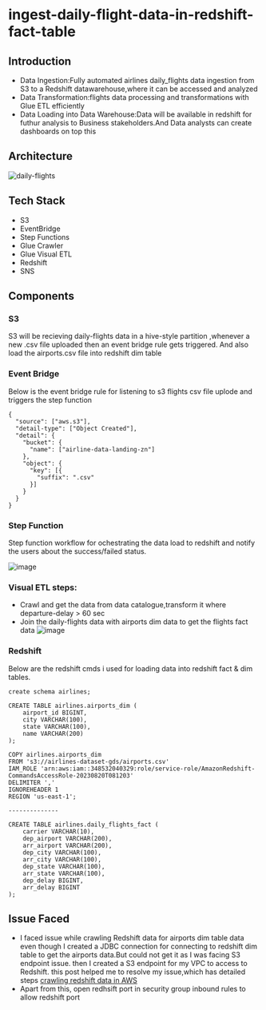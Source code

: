 # ingest-daily-flight-data-in-redshift-fact-table
## Introduction
* Data Ingestion:Fully automated airlines daily_flights data ingestion from S3 to a Redshift datawarehouse,where it can be accessed and analyzed
* Data Transformation:flights data processing and transformations with Glue ETL efficiently
* Data Loading into Data Warehouse:Data will be available in redshift for futhur analysis to Business stakeholders.And Data analysts can create dashboards on top this
## Architecture
![daily-flights](https://github.com/kalyani33/ingest-daily-flight-data-in-redshift-fact-table/assets/37569003/11a1cc13-5559-4f32-abd1-a4889603cf42)

## Tech Stack
* S3
* EventBridge
* Step Functions
* Glue Crawler
* Glue Visual ETL
* Redshift
* SNS
## Components
### S3
  S3 will be recieving daily-flights data in a hive-style partition ,whenever a new .csv file uploaded then an event bridge rule gets triggered.
  And also load the airports.csv file into redshift dim table
### Event Bridge
Below is the event bridge rule for listening to s3 flights csv file uplode and triggers the step function
```
{
  "source": ["aws.s3"],
  "detail-type": ["Object Created"],
  "detail": {
    "bucket": {
      "name": ["airline-data-landing-zn"]
    },
    "object": {
      "key": [{
        "suffix": ".csv"
      }]
    }
  }
}
```
### Step Function
Step function workflow for ochestrating the data load to redshift and notify the users about the success/failed status.  

  ![image](https://github.com/kalyani33/ingest-daily-flight-data-in-redshift-fact-table/assets/37569003/767d1264-d21e-4967-9055-0b0fe67ae1b4)
### Visual ETL steps:
  * Crawl and get the data from data catalogue,transform it where departure-delay > 60 sec
  * Join the daily-flights data with airports dim data to get the flights fact data
  ![image](https://github.com/kalyani33/ingest-daily-flight-data-in-redshift-fact-table/assets/37569003/05fb7c0c-a346-4e7e-ad6a-3f740486288e)
### Redshift
Below are the redshift cmds i used for loading data into redshift fact & dim tables.

```
create schema airlines;

CREATE TABLE airlines.airports_dim (
    airport_id BIGINT,
    city VARCHAR(100),
    state VARCHAR(100),
    name VARCHAR(200)
);

COPY airlines.airports_dim
FROM 's3://airlines-dataset-gds/airports.csv' 
IAM_ROLE 'arn:aws:iam::348532040329:role/service-role/AmazonRedshift-CommandsAccessRole-20230820T081203'
DELIMITER ','
IGNOREHEADER 1
REGION 'us-east-1';

--------------

CREATE TABLE airlines.daily_flights_fact (
    carrier VARCHAR(10),
    dep_airport VARCHAR(200),
    arr_airport VARCHAR(200),
    dep_city VARCHAR(100),
    arr_city VARCHAR(100),
    dep_state VARCHAR(100),
    arr_state VARCHAR(100),
    dep_delay BIGINT,
    arr_delay BIGINT
);
```
## Issue Faced
* I faced issue while crawling Redshift data for airports dim table data
  even though I created a JDBC connection  for connecting to redshift dim table to get the airports data.But could not get it as I was facing S3 endpoint issue.
  then I created a S3 endpoint for my VPC to access to Redshift.
  this post helped me to resolve my issue,which has detailed steps [crawling redshift data in AWS](https://medium.com/@shrutighoradkar101/crawling-redshift-data-in-aws-ec30a2e83057)
* Apart from this, open redhsift port in security group inbound rules to allow redshift port

